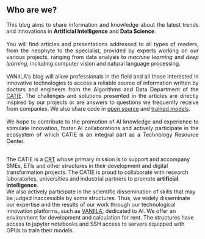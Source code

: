 ## Who are we?
<p style="text-align:justify;">
This blog aims to share information and knowledge about the latest trends and innovations in <b>Artificial Intelligence</b> and <b>Data Science</b>.
<br><br>
You will find articles and presentations addressed to all types of readers, from the neophyte to the specialist, provided by experts working on our various projects, ranging from data analysis to <i>machine learning</i> and <i>deep learning</i>, including computer vision and natural language processing.
<br><br>
VANIILA's blog will allow professionals in the field and all those interested in innovative technologies to access a reliable source of information written by doctors and engineers from the Algorithms and Data Department of the <a href="https://catie.fr">CATIE</a>. The challenges and solutions presented in the articles are directly inspired by our projects or are answers to questions we frequently receive from companies. We also share code in <a href="https://github.com/catie-aq">open source</a> and <a href="https://huggingface.co/CATIE-AQ">trained models</a>. 
<br><br>
We hope to contribute to the promotion of AI knowledge and experience to stimulate innovation, foster AI collaborations and actively participate in the ecosystem of which CATIE is an integral part as a Technology Resource Center.
<br><br>

The CATIE is a <a href="https://esr-islabel.adc.education.fr/label-crt">CRT</a> whose primary mission is to support and accompany SMEs, ETIs and other structures in their development and digital transformation projects. The CATIE is proud to collaborate with research laboratories, universities and industrial partners to promote <b>artificial intelligence</b>.<br>
We also actively participate in the scientific dissemination of skills that may be judged inaccessible by some structures. Thus, we widely disseminate our expertise and the results of our work through our technological innovation platforms, such as <a href="https://www.vaniila.ai/">VANIILA</a>, dedicated to AI. We offer an environment for development and calculation for rent. The structures have access to jupyter notebooks and SSH access to servers equipped with GPUs to train their models.
</p>